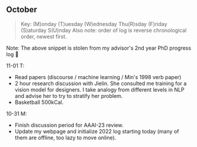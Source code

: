 

## October

> Key: (M)onday (T)uesday (W)ednesday Thu(R)sday (F)riday (S)aturday S(U)nday
> Also note: order of log is reverse chronological order, newest first.

Note: The above snippet is stolen from my advisor's 2nd year PhD progress log 🤣



11-01 T:

- Read papers (discourse / machine learning / Min's 1998 verb paper)
- 2 hour research discussion with Jielin. She consulted me training for a vision model for designers. I take analogy from different levels in NLP and advise her to try to stratify her problem. 
- Basketball 500kCal. 



10-31 M:

- Finish discussion period for AAAI-23 review. 
- Update my webpage and initialize 2022 log starting today (many of them are offline, too lazy to move online).

